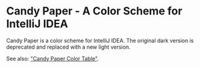 Candy Paper - A Color Scheme for IntelliJ IDEA
===================================================================

Candy Paper is a color scheme for IntelliJ IDEA.
The original dark version is deprecated and replaced with a new light version.

See also: ["Candy Paper Color Table"](https://docs.google.com/spreadsheets/d/1v4NbZxSi4qxn7nStUBQCcnAlwZAlAkVvuDV5CeV8NX8/edit?usp=sharing).

